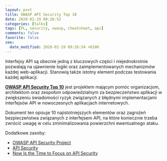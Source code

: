 ```yaml
---
layout: post
title: OWASP API Security Top 10
date: 2020-02-19 08:26:52
categories: [talks]
tags: [PL, security, owasp, cheatsheet, api]
comments: false
favorite: false
seo:
  date_modified: 2020-02-19 09:26:54 +0100
---
```


Interfejsy API są obecnie jedną z kluczowych części i niejednokrotnie pozwalają na ujawnienie logiki oraz zaimplementowanych mechanizmów każdej web-aplikacji. Stanowią także istotny element podczas testowania każdej aplikacji.

<a href="https://apisecurity.io/encyclopedia/content/owasp-api-security-top-10-cheat-sheet-tabloid.pdf" target="_blank"><b>OWASP API Security Top 10</b></a> jest projektem mającym pomóc organizacjom, architektom oraz zespołom odpowiedzialnym za bezpieczeństwo aplikacji w zwiększeniu świadomości ryzyk związanych z błędnymi implementacjami interfejsów API w nowoczesnych aplikacjach internetowych.

Dokument ten opisuje 10 najistotniejszych elementów oraz zagrożeń bezpieczeństwa związanych z interfejsem API, na które koniecznie trzeba zwrócić uwagę w celu zminimalizowania powierzchni ewentualnego ataku.

Dodatkowe zasoby:

- [OWASP API Security Project](https://owasp.org/www-project-api-security/)
- [API Security](https://apisecurity.io/)
- [Now Is the Time to Focus on API Security](https://securityboulevard.com/2020/02/now-is-the-time-to-focus-on-api-security/)
